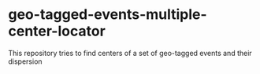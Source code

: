 # geo-tagged-events-multiple-center-locator
This repository tries to find centers of a set of geo-tagged events and their dispersion
